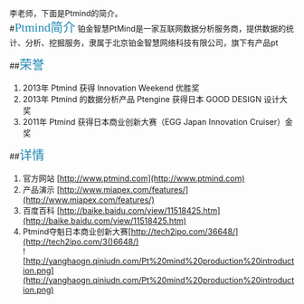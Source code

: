 李老师，下面是Ptmind的简介。  
#<element style="margin:0em 0px 12px; padding:0px; font-family:Microsoft YaHei; font-size:22px; color:rgb(32,136,178); line-height:32px">Ptmind简介</element>
铂金智慧PtMind是一家互联网数据分析服务商，提供数据的统计、分析、挖掘服务，隶属于北京铂金智慧网络科技有限公司，旗下有产品pt  
 

##<element style="margin:0em 0px 12px; padding:0px; font-family:Microsoft YaHei; font-size:22px; color:rgb(32,136,178); line-height:32px">荣誉</element>
1. 2013年 Ptmind 获得 Innovation Weekend 优胜奖
2. 2013年 Ptmind 的数据分析产品 Ptengine 获得日本 GOOD DESIGN 设计大奖
3. 2011年 Ptmind 获得日本商业创新大赛（EGG Japan Innovation Cruiser）金奖
   
##<element style="margin:0em 0px 12px; padding:0px; font-family:Microsoft YaHei; font-size:22px; color:rgb(32,136,178); line-height:32px">详情</element>
1. 官方网站 [http://www.ptmind.com](http://www.ptmind.com)
2. 产品演示 [http://www.miapex.com/features/](http://www.miapex.com/features/)
2. 百度百科 [http://baike.baidu.com/view/11518425.htm](http://baike.baidu.com/view/11518425.htm)
3. Ptmind夺魁日本商业创新大赛[http://tech2ipo.com/36648/](http://tech2ipo.com/3()6648/)  
![http://yanghaogn.qiniudn.com/Pt%20mind%20production%20introduction.png](http://yanghaogn.qiniudn.com/Pt%20mind%20production%20introduction.png)
